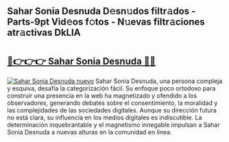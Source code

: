 ## Sahar Sonia Desnuda D𝚎sn𝚞dos filtr𝚊dos - Parts-9pt Vid𝚎os f𝚘tos - N𝚞evas filtr𝚊ciones atr𝚊ctivas DkLIA

# <h2><a href="http://mb4xfh.tromn.icu/?c=Sahar+Sonia+Desnuda">🔗👉👉👉 Sahar Sonia Desnuda 🔗🔗</a></h2>

[![Sahar Sonia Desnuda nuevo](https://i.imgur.com/pEAQMta.gif)](http://mb4xfh.tromn.icu/?c=Sahar+Sonia+Desnuda)
Sahar Sonia Desnuda, una persona compleja y esquiva, desafía la categorización fácil. Su enfoque poco ortodoxo para construir una presencia en la web ha magnetizado y ofendido a los observadores, generando debates sobre el consentimiento, la moralidad y las complejidades de las sociedades digitales. Aunque su dirección futura no está clara, su influencia en los medios digitales es indiscutible. La determinación inquebrantable y el magnetismo innegable impulsan a Sahar Sonia Desnuda a nuevas alturas en la comunidad en línea.
